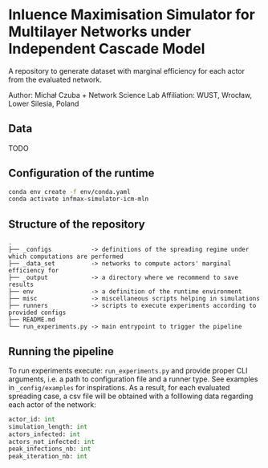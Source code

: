 # Inluence Maximisation Simulator for Multilayer Networks under Independent Cascade Model 

A repository to generate dataset with marginal efficiency for each actor from the evaluated network.

Author: Michał Czuba + Network Science Lab
Affiliation: WUST, Wrocław, Lower Silesia, Poland

## Data

TODO

## Configuration of the runtime

```bash
conda env create -f env/conda.yaml
conda activate infmax-simulator-icm-mln
```

## Structure of the repository
```
.
├── _configs           -> definitions of the spreading regime under which computations are performed
├── _data_set          -> networks to compute actors' marginal efficiency for
├── _output            -> a directory where we recommend to save results
├── env                -> a definition of the runtime environment
├── misc               -> miscellaneous scripts helping in simulations
├── runners            -> scripts to execute experiments according to provided configs
├── README.md          
└── run_experiments.py -> main entrypoint to trigger the pipeline
```

## Running the pipeline

To run experiments execute: `run_experiments.py` and provide proper CLI arguments, i.e. a path to
configuration file and a runner type. See examples in `_config/examples` for inspirations. As a
result, for each evaluated spreading case, a csv file will be obtained with a folllowing data 
regarding each actor of the network:

```python
actor_id: int
simulation_length: int
actors_infected: int
actors_not_infected: int
peak_infections_nb: int
peak_iteration_nb: int
```
